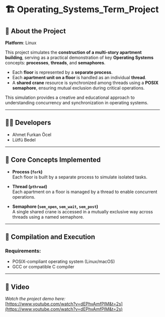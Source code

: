 # 🏗️ Operating_Systems_Term_Project

## 📌 About the Project

**Platform**: Linux

This project simulates the **construction of a multi-story apartment building**, serving as a practical demonstration of key **Operating Systems** concepts: **processes**, **threads**, and **semaphores**.

- Each **floor** is represented by a **separate process**.
- Each **apartment unit on a floor** is handled as an individual **thread**.
- A **shared crane** resource is synchronized among threads using a **POSIX semaphore**, ensuring mutual exclusion during critical operations.

This simulation provides a creative and educational approach to understanding concurrency and synchronization in operating systems.

---

## 👨‍💻 Developers

- Ahmet Furkan Öcel
- Lütfü Bedel

---

## 🧠 Core Concepts Implemented

- **Process (`fork`)**  
  Each floor is built by a separate process to simulate isolated tasks.

- **Thread (`pthread`)**  
  Each apartment on a floor is managed by a thread to enable concurrent operations.

- **Semaphore (`sem_open`, `sem_wait`, `sem_post`)**  
  A single shared crane is accessed in a mutually exclusive way across threads using a named semaphore.

---

## 🔧 Compilation and Execution

### Requirements:
- POSIX-compliant operating system (Linux/macOS)
- GCC or compatible C compiler

---

## 🎥 Video

*Watch the project demo here:*  
[https://www.youtube.com/watch?v=dEPhvAmfPIM&t=2s](https://www.youtube.com/watch?v=dEPhvAmfPIM&t=2s)
